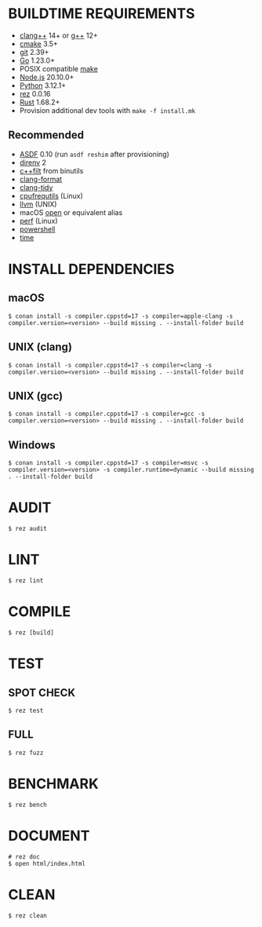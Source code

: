# BUILDTIME REQUIREMENTS

* [clang++](https://clang.llvm.org/) 14+ or [g++](https://gcc.gnu.org/) 12+
* [cmake](https://cmake.org/) 3.5+
* [git](https://git-scm.com/) 2.39+
* [Go](https://go.dev/) 1.23.0+
* POSIX compatible [make](https://pubs.opengroup.org/onlinepubs/9699919799/utilities/make.html)
* [Node.js](https://nodejs.org/en) 20.10.0+
* [Python](https://www.python.org/) 3.12.1+
* [rez](https://github.com/mcandre/rez) 0.0.16
* [Rust](https://www.rust-lang.org/en-US/) 1.68.2+
* Provision additional dev tools with `make -f install.mk`

## Recommended

* [ASDF](https://asdf-vm.com/) 0.10 (run `asdf reshim` after provisioning)
* [direnv](https://direnv.net/) 2
* [c++filt](https://linux.die.net/man/1/c++filt) from binutils
* [clang-format](https://clang.llvm.org/docs/ClangFormat.html)
* [clang-tidy](https://clang.llvm.org/extra/clang-tidy/)
* [cpufrequtils](https://linux.die.net/man/1/cpufreq-set) (Linux)
* [llvm](https://llvm.org/) (UNIX)
* macOS [open](https://ss64.com/mac/open.html) or equivalent alias
* [perf](https://perf.wiki.kernel.org/index.php/Main_Page) (Linux)
* [powershell](https://docs.microsoft.com/en-us/powershell/)
* [time](https://linux.die.net/man/1/time)

# INSTALL DEPENDENCIES

## macOS

```console
$ conan install -s compiler.cppstd=17 -s compiler=apple-clang -s compiler.version=<version> --build missing . --install-folder build
```

## UNIX (clang)

```console
$ conan install -s compiler.cppstd=17 -s compiler=clang -s compiler.version=<version> --build missing . --install-folder build
```

## UNIX (gcc)

```console
$ conan install -s compiler.cppstd=17 -s compiler=gcc -s compiler.version=<version> --build missing . --install-folder build
```

## Windows

```console
$ conan install -s compiler.cppstd=17 -s compiler=msvc -s compiler.version=<version> -s compiler.runtime=dynamic --build missing . --install-folder build
```

# AUDIT

```console
$ rez audit
```

# LINT

```console
$ rez lint
```

# COMPILE

```console
$ rez [build]
```

# TEST

## SPOT CHECK

```console
$ rez test
```

## FULL

```console
$ rez fuzz
```

# BENCHMARK

```console
$ rez bench
```

# DOCUMENT

```console
# rez doc
$ open html/index.html
```

# CLEAN

```console
$ rez clean
```
